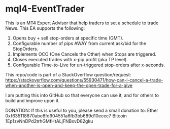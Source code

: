 # mql4-EventTrader
This is an MT4 Expert Advisor that help traders to set a schedule to trade News.
This EA supports the following:
1. Opens buy + sell stop-orders at specific time (GMT).
2. Configurable number of pips AWAY from current ask/bid for the StopOrders.
3. Implements OCO (One Cancels the Other) when Stops are triggered.
4. Closes executed trades with x-pip profit (aka TP level).
5. Configurable Time-to-Live for un-triggered stop-orders after x-seconds.

This repo/code is part of a StackOverflow question/request:
https://stackoverflow.com/questions/55930471/how-can-i-cancel-a-trade-when-another-is-open-and-keep-the-open-trade-for-a-give

I am putting this into GitHub so that everyone can use it, and for others to build and improve upon it.

DONATION: If this is useful to you, please send a small donation to:
Ether    0xf635118870abe8fd904551a6fb3bb689d10ecec7
Bitcoin  1Ep1zvNnDPd2trhGMfHtALjFNBxvD82gku
